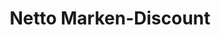 ---
title: "Netto Marken-Discount"
url: /worms/netto-marken-discount-im-gehrchen/
shop: Supermarkt
---